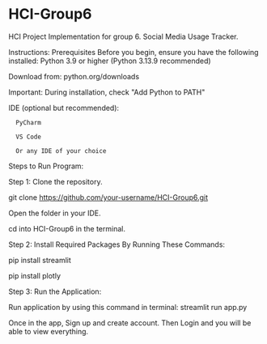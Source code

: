 # HCI-Group6
HCI Project Implementation for group 6. Social Media Usage Tracker.

Instructions:
Prerequisites
Before you begin, ensure you have the following installed:
Python 3.9 or higher (Python 3.13.9 recommended)

Download from: python.org/downloads


Important: During installation, check "Add Python to PATH"


IDE (optional but recommended):


      PyCharm
    
      VS Code
    
      Or any IDE of your choice


Steps to Run Program:


Step 1: Clone the repository.


git clone https://github.com/your-username/HCI-Group6.git


Open the folder in your IDE.


cd into HCI-Group6 in the terminal.

Step 2: Install Required Packages By Running These Commands:


pip install streamlit


pip install plotly

Step 3: Run the Application:


Run application by using this command in terminal: streamlit run app.py

Once in the app, Sign up and create account. Then Login and you will be able to view everything.
